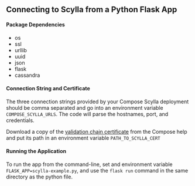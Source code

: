 ## Connecting to Scylla from a Python Flask App

#### Package Dependencies
* os
* ssl
* urllib
* uuid
* json
* flask
* cassandra

#### Connection String and Certificate

The three connection strings provided by your Compose Scylla deployment should be comma separated and go into an environment variable `COMPOSE_SCYLLA_URLS`. The code will parse the hostnames, port, and credentials.

Download a copy of the [validation chain certificate](https://help.compose.com/docs/scylla-and-certificates) from the Compose help and put its path in an environment variable `PATH_TO_SCYLLA_CERT`

#### Running the Application
To run the app from the command-line, set and environment variable `FLASK_APP=scylla-example.py`, and use the `flask run` command in the same directory as the python file.